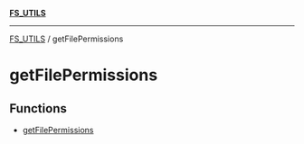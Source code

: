 [**FS_UTILS**](../README.md)

***

[FS_UTILS](../README.md) / getFilePermissions

# getFilePermissions

## Functions

- [getFilePermissions](functions/getFilePermissions.md)
